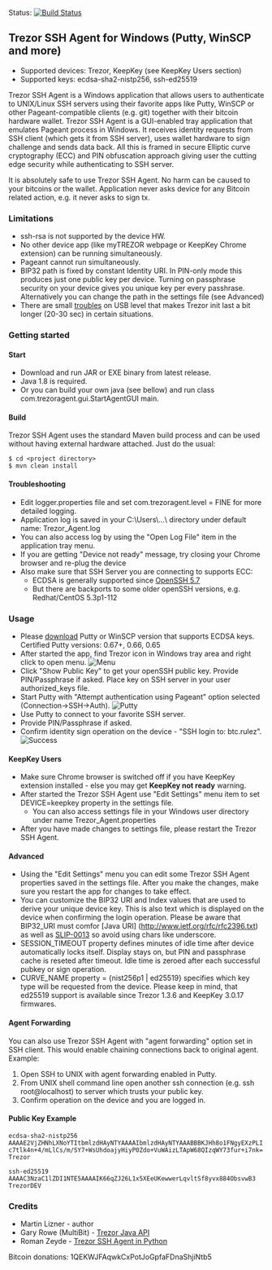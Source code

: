 Status: [![Build Status](https://travis-ci.org/martin-lizner/trezor-ssh-agent.svg?branch=master)](https://travis-ci.org/martin-lizner/trezor-ssh-agent)

## Trezor SSH Agent for Windows (Putty, WinSCP and more) 
* Supported devices: Trezor, KeepKey (see KeepKey Users section)
* Supported keys: ecdsa-sha2-nistp256, ssh-ed25519

Trezor SSH Agent is a Windows application that allows users to authenticate to UNIX/Linux SSH servers using their favorite apps like Putty, WinSCP or other Pageant-compatible clients (e.g. git) together with their bitcoin hardware wallet.
Trezor SSH Agent is a GUI-enabled tray application that emulates Pageant process in Windows. It receives identity requests from SSH client (which gets it from SSH server), uses wallet hardware to sign challenge and sends data back. All this is framed in secure Elliptic curve cryptography (ECC) and PIN obfuscation approach giving user the cutting edge security while authenticating to SSH server.

It is absolutely safe to use Trezor SSH Agent. No harm can be caused to your bitcoins or the wallet. Application never asks device for any Bitcoin related action, e.g. it never asks to sign tx.

### Limitations
* ssh-rsa is not supported by the device HW.
* No other device app (like myTREZOR webpage or KeepKey Chrome extension) can be running simultaneously.
* Pageant cannot run simultaneously. 
* BIP32 path is fixed by constant Identity URI. In PIN-only mode this produces just one public key per device. Turning on passphrase security on your device gives you unique key per every passhrase. Alternatively you can change the path in the settings file (see Advanced) 
* There are small [troubles](https://github.com/bitcoin-solutions/multibit-hardware/issues/29) on USB level that makes Trezor init last a bit longer (20-30 sec) in certain situations.

### Getting started

#### Start
* Download and run JAR or EXE binary from latest release.
* Java 1.8 is required.
* Or you can build your own java (see bellow) and run class com.trezoragent.gui.StartAgentGUI main.

#### Build
Trezor SSH Agent uses the standard Maven build process and can be used without having external hardware attached. Just do the usual:

```
$ cd <project directory>
$ mvn clean install
```
#### Troubleshooting
* Edit logger.properties file and set com.trezoragent.level = FINE for more detailed logging. 
* Application log is saved in your C:\Users\\...\ directory under default name: Trezor_Agent.log
* You can also access log by using the "Open Log File" item in the application tray menu.
* If you are getting "Device not ready" message, try closing your Chrome browser and re-plug the device
* Also make sure that SSH Server you are connecting to supports ECC:
  * ECDSA is generally supported since [OpenSSH 5.7](http://www.openssh.com/txt/release-5.7)
  * But there are backports to some older openSSH versions, e.g. Redhat/CentOS 5.3p1-112

### Usage
* Please  [download](http://www.chiark.greenend.org.uk/~sgtatham/putty/download.html) Putty or WinSCP version that supports ECDSA keys. Certified Putty versions: 0.67+, 0.66, 0.65
* After started the app, find Trezor icon in Windows tray area and right click to open menu.
![Menu](https://github.com/martin-lizner/commons/raw/master/trezor-ssh-agent/menu1.png)
* Click "Show Public Key" to get your openSSH public key. Provide PIN/Passphrase if asked. Place key on SSH server in your user authorized_keys file.
* Start Putty with "Attempt authentication using Pageant" option selected (Connection->SSH->Auth).
![Putty](https://github.com/martin-lizner/commons/raw/master/trezor-ssh-agent/putty.png)
* Use Putty to connect to your favorite SSH server.
* Provide PIN/Passphrase if asked.
* Confirm identity sign operation on the device - "SSH login to: btc.rulez".
![Success](https://github.com/martin-lizner/commons/raw/master/trezor-ssh-agent/login.png)

#### KeepKey Users
* Make sure Chrome browser is switched off if you have KeepKey extension installed - else you may get **KeepKey not ready** warning.
* After started the Trezor SSH Agent use "Edit Settings" menu item to set DEVICE=keepkey property in the settings file.
  * You can also access settings file in your Windows user directory under name Trezor_Agent.properties
* After you have made changes to settings file, please restart the Trezor SSH Agent.

#### Advanced
* Using the "Edit Settings" menu you can edit some Trezor SSH Agent properties saved in the settings file. After you make the changes, make sure you restart the app for changes to take effect.
* You can customize the BIP32 URI and Index values that are used to derive your unique device key. This is also text which is displayed on the device when confirming the login operation. Please be aware that BIP32_URI must comfor [Java URI] (http://www.ietf.org/rfc/rfc2396.txt) as well as [SLIP-0013](https://github.com/satoshilabs/slips/blob/master/slip-0013.md) so avoid using chars like underscore.
* SESSION_TIMEOUT property defines minutes of idle time after device automatically locks itself. Display stays on, but PIN and passphrase cache is reseted after timeout. Idle time is zeroed after each successful pubkey or sign operation.
* CURVE_NAME property = {nist256p1 | ed25519} specifies which key type will be requested from the device. Please keep in mind, that ed25519 support is available since Trezor 1.3.6 and KeepKey 3.0.17 firmwares.

#### Agent Forwarding
You can also use Trezor SSH Agent with "agent forwarding" option set in SSH client. This would enable chaining connections back to original agent.
Example:

1. Open SSH to UNIX with agent forwarding enabled in Putty.
2. From UNIX shell command line open another ssh connection (e.g. ssh root@localhost) to server which trusts your public key.
3. Confirm operation on the device and you are logged in.

#### Public Key Example
`ecdsa-sha2-nistp256 AAAAE2VjZHNhLXNoYTItbmlzdHAyNTYAAAAIbmlzdHAyNTYAAABBBKJHh8o1FNgyEXzPLIc7tlk4n+4/mLlCs/m/SY7+WsUhdoajyHiyP0Zdo+VuWAizLTApW68QIzqWY73fur+i7nk= Trezor`

`ssh-ed25519 AAAAC3NzaC1lZDI1NTE5AAAAIK66qZJ26L1x5XEeUKewwerLqvltSf8yvx884ObsvwB3 TrezorDEV`

### Credits
* Martin Lizner - author
* Gary Rowe (MultiBit) - [Trezor Java API](https://github.com/bitcoin-solutions/multibit-hardware)
* Roman Zeyde - [Trezor SSH Agent in Python](https://github.com/romanz/trezor-agent)

Bitcoin donations: 1QEKWJFAqwkCxPotJoGpfaFDnaShjiNtb5 
